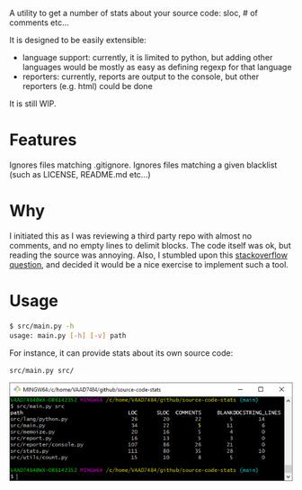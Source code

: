 A utility to get a number of stats about your source code: sloc, # of comments etc...

It is designed to be easily extensible:
- language support: currently, it is limited to python, but adding other languages would be mostly as easy as defining regexp for that language
- reporters: currently, reports are output to the console, but other reporters (e.g. html) could be done

It is still WIP.

# Features

Ignores files matching .gitignore.
Ignores files matching a given blacklist (such as LICENSE, README.md etc...)

# Why

I initiated this as I was reviewing a third party repo with almost no comments,
and no empty lines to delimit blocks. The code itself was ok, but reading the source
was annoying. 
Also, I stumbled upon this [stackoverflow question](https://stackoverflow.com/questions/38543709/count-lines-of-code-in-directory-using-python),
and decided it would be a nice exercise to implement such a tool.

# Usage

```bash
$ src/main.py -h
usage: main.py [-h] [-v] path
```

For instance, it can provide stats about its own source code:

```bash
src/main.py src/
```
![screenshot](./assets/screenshot.png)